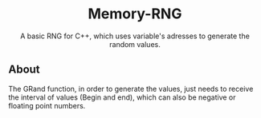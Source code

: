 <h1 align="center">Memory-RNG</h1>

<p align="center">A basic RNG for C++, which uses variable's adresses to generate the random values.</p>

<h2>About</h2>
<p>The GRand function, in order to generate the values, just needs to receive the interval of values (Begin and end), which can also be negative or floating point numbers.</p>
